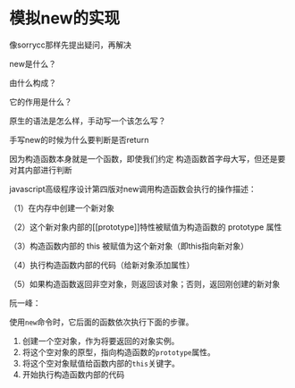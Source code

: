 # 模拟new的实现



像sorrycc那样先提出疑问，再解决



new是什么？

由什么构成？

它的作用是什么？

原生的语法是怎么样，手动写一个该怎么写？





手写new的时候为什么要判断是否return

因为构造函数本身就是一个函数，即使我们约定 构造函数首字母大写，但还是要对其内部进行判断











javascript高级程序设计第四版对new调用构造函数会执行的操作描述：

（1）在内存中创建一个新对象

（2）这个新对象内部的[[prototype]]特性被赋值为构造函数的 prototype 属性

（3）构造函数内部的 this 被赋值为这个新对象（即this指向新对象）

（4）执行构造函数内部的代码（给新对象添加属性）

（5）如果构造函数返回非空对象，则返回该对象；否则，返回刚创建的新对象



阮一峰：

使用`new`命令时，它后面的函数依次执行下面的步骤。

1. 创建一个空对象，作为将要返回的对象实例。
2. 将这个空对象的原型，指向构造函数的`prototype`属性。
3. 将这个空对象赋值给函数内部的`this`关键字。
4. 开始执行构造函数内部的代码
